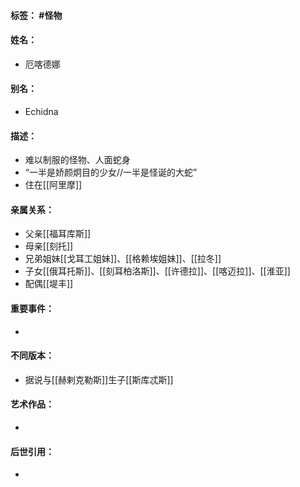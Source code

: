 #### 标签： #怪物
#### 姓名：
- 厄喀德娜
#### 别名：
- Echidna
#### 描述：
- 难以制服的怪物、人面蛇身
- “一半是娇颜炯目的少女//一半是怪诞的大蛇”
- 住在[[阿里摩]]
#### 亲属关系：
- 父亲[[福耳库斯]]
- 母亲[[刻托]]
- 兄弟姐妹[[戈耳工姐妹]]、[[格赖埃姐妹]]、[[拉冬]]
- 子女[[俄耳托斯]]、[[刻耳柏洛斯]]、[[许德拉]]、[[喀迈拉]]、[[淮亚]]
- 配偶[[堤丰]]
#### 重要事件：
- 
#### 不同版本：
- 据说与[[赫剌克勒斯]]生子[[斯库忒斯]]
#### 艺术作品：
- 
#### 后世引用：
- 